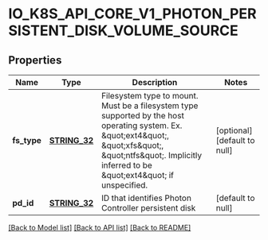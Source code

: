 # IO_K8S_API_CORE_V1_PHOTON_PERSISTENT_DISK_VOLUME_SOURCE

## Properties
Name | Type | Description | Notes
------------ | ------------- | ------------- | -------------
**fs_type** | [**STRING_32**](STRING_32.md) | Filesystem type to mount. Must be a filesystem type supported by the host operating system. Ex. \&quot;ext4\&quot;, \&quot;xfs\&quot;, \&quot;ntfs\&quot;. Implicitly inferred to be \&quot;ext4\&quot; if unspecified. | [optional] [default to null]
**pd_id** | [**STRING_32**](STRING_32.md) | ID that identifies Photon Controller persistent disk | [default to null]

[[Back to Model list]](../README.md#documentation-for-models) [[Back to API list]](../README.md#documentation-for-api-endpoints) [[Back to README]](../README.md)


